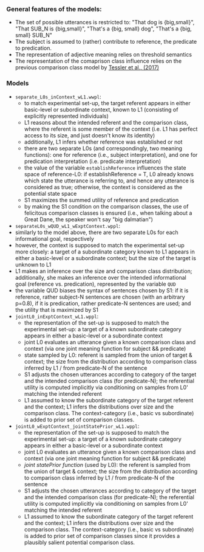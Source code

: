 ### General features of the models:
* The set of possible utterances is restricted to: "That dog is {big,small}", "That SUB_N is {big,small}", "That's a {big, small} dog", "That's a {big, small} SUB_N"
* The subject is assumed to (rather) contribute to reference, the predicate to predication.
* The representation of adjective meaning relies on threshold semantics
* The representation of the comaprison class influence relies on the previous comparison class model by [Tessler et al., (2017)](http://www.problang.org/chapters/05-vagueness.html)

### Models
* `separate_L0s_inContext_wL1.wwpl`:
  * to match experimental set-up, the target referent appears in either basic-level or subordinate context, known to L1 (consisting of explicitly represented individuals)
  * L1 reasons about the intended referent and the comparison class, where the referent is some member of the context (i.e. L1 has perfect access to its size, and just doesn't know its identity)
  * additionally, L1 infers whether reference was established or not
  * there are two separate L0s (and correspondingly, two meaning functions): one for reference (i.e., subject interpretation), and one for predication interpretation (i.e. predicate interpretation)
  * the value of the variable `establishReference` influences the state space of reference-L0: if establishReference = T, L0 already knows which state the utterance is referring to, and hence any utterance is considered as true; otherwise, the context is considered as the potential state space  
  * S1 maximizes the summed utility of reference and predication
  * by making the S1 condition on the comparison classes, the use of felicitous comparison classes is ensured (i.e., when talking about a Great Dane, the speaker won't say "big dalmatian")
* `separateL0s_wQUD_wL1_wExptContext.wppl`:
 * similarly to the model above, there are two separate L0s for each informational goal, respectively
 * however, the context is supposed to match the experimental set-up more closely: a target of a subordinate category known to L1 appears in either a basic-level or a subordinate context; but the size of the target is unknown to L1
 * L1 makes an inference over the size and comparison class distribution; additionally, she makes an inference over the intended informational goal (reference vs. predication), represented by the variable `QUD`
 * the variable QUD biases the syntax of sentences chosen by S1: if it is reference, rather subject-N sentences are chosen (with an arbitrary p=0.8), if it is predication, rather predicate-N sentences are used; and the utility that is maximized by S1
* `jointL0_inExptContext_wL1.wppl`:
  * the representation of the set-up is supposed to match the experimental set-up: a target of a known subordinate category appears in either a basic-level or a subordinate context
  * joint L0 evaluates an utterance given a known comparison class and context (via one joint meaning function for subject && predicate)
  * state sampled by L0: referent is sampled from the union of target & context; the size from the distribution according to comparison class inferred by L1 / from predicate-N of the sentence
  * S1 adjusts the chosen utterances according to category of the target and the intended comparison class (for predicate-N); the referential utility is computed implicitly via conditioning on samples from L0' matching the intended referent  
  * L1 assumed to know the subordinate category of the target referent and the context; L1 infers the distributions over size and the comparison class. The context-category (i.e., basic vs subordinate) is added to prior set of comparison classes.
* `jointL0_wExptContext_jointStatePrior_wL1.wppl`:
  * the representation of the set-up is supposed to match the experimental set-up: a target of a known subordinate category appears in either a basic-level or a subordinate context
  * joint L0 evaluates an utterance given a known comparison class and context (via one joint meaning function for subject && predicate)
  * *joint statePrior function* (used by L0): the referent is sampled from the union of target & context; the size from the distribution according to comparison class inferred by L1 / from predicate-N of the sentence
  * S1 adjusts the chosen utterances according to category of the target and the intended comparison class (for predicate-N); the referential utility is computed implicitly via conditioning on samples from L0' matching the intended referent  
  * L1 assumed to know the subordinate category of the target referent and the context; L1 infers the distributions over size and the comparison class. The context-category (i.e., basic vs subordinate) is added to prior set of comparison classes since it provides a plausibly salient potential comparison class.
